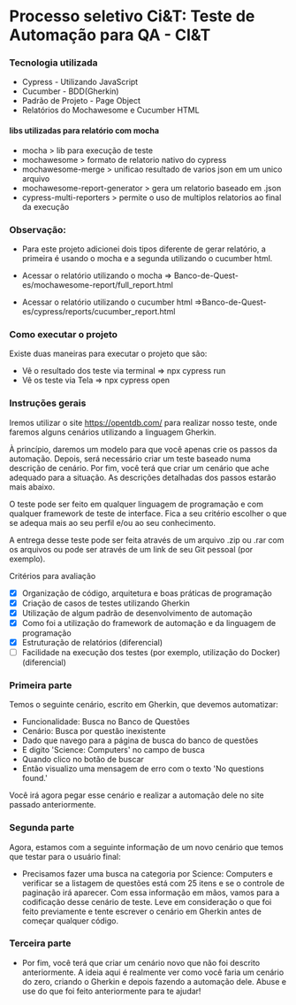 # Processo seletivo Ci&T: Teste de Automação para QA - CI&T

### Tecnologia utilizada
* Cypress - Utilizando JavaScript
* Cucumber - BDD(Gherkin)
* Padrão de Projeto -  Page Object
* Relatórios do Mochawesome e Cucumber HTML

#### libs utilizadas para relatório com mocha
* mocha > lib para execução de teste</br>
* mochawesome > formato de relatorio nativo do cypress</br>
* mochawesome-merge > unificao resultado de varios json em um unico arquivo</br>
* mochawesome-report-generator > gera um relatorio baseado em .json</br>
* cypress-multi-reporters > permite o uso de multiplos relatorios ao final da execução</br>

### Observação:
* Para este projeto adicionei dois tipos diferente de gerar relatório, a primeira é usando o mocha e a segunda utilizando o cucumber html.

 * Acessar o relatório utilizando o mocha => Banco-de-Quest-es/mochawesome-report/full_report.html</br> 
 * Acessar o relatório utilizando o cucumber html =>Banco-de-Quest-es/cypress/reports/cucumber_report.html


### Como executar o projeto
Existe duas maneiras para executar o projeto que são:

* Vê o resultado dos teste via terminal => npx cypress run</br>
* Vê os teste via Tela => npx cypress open 

### Instruções gerais
Iremos utilizar o site https://opentdb.com/ para realizar nosso teste, onde faremos alguns cenários utilizando a linguagem Gherkin.

À princípio, daremos um modelo para que você apenas crie os passos da automação. Depois, será necessário criar um teste baseado numa descrição de cenário. Por fim, você terá que criar um cenário que ache adequado para a situação. As descrições detalhadas dos passos estarão mais abaixo.

O teste pode ser feito em qualquer linguagem de programação e com qualquer framework de teste de interface. Fica a seu critério escolher o que se adequa mais ao seu perfil e/ou ao seu conhecimento.

A entrega desse teste pode ser feita através de um arquivo .zip ou .rar com os arquivos ou pode ser através de um link de seu Git pessoal (por exemplo).

Critérios para avaliação </br>
- [x] Organização de código, arquitetura e boas práticas de programação </br>
- [x] Criação de casos de testes utilizando Gherkin</br>
- [x] Utilização de algum padrão de desenvolvimento de automação</br>
- [x] Como foi a utilização do framework de automação e da linguagem de programação</br>
- [x] Estruturação de relatórios (diferencial)</br>
- [ ] Facilidade na execução dos testes (por exemplo, utilização do Docker)(diferencial)</br>

### Primeira parte
Temos o seguinte cenário, escrito em Gherkin, que devemos automatizar:

* Funcionalidade: Busca no Banco de Questões</br> 
* Cenário: Busca por questão inexistente</br> 
* Dado que navego para a página de busca do banco de questões</br> 
* E digito 'Science: Computers' no campo de busca</br> 
* Quando clico no botão de buscar</br> 
* Então visualizo uma mensagem de erro com o texto 'No questions found.'<br>

Você irá agora pegar esse cenário e realizar a automação dele no site passado anteriormente.

### Segunda parte
Agora, estamos com a seguinte informação de um novo cenário que temos que testar para o usuário final:

* Precisamos fazer uma busca na categoria por Science: Computers e verificar se a listagem de questões está com 25 itens e se o controle de paginação irá aparecer.
Com essa informação em mãos, vamos para a codificação desse cenário de teste. Leve em consideração o que foi feito previamente e tente escrever o cenário em Gherkin antes de começar qualquer código.

### Terceira parte
* Por fim, você terá que criar um cenário novo que não foi descrito anteriormente. A ideia aqui é realmente ver como você faria um cenário do zero, criando o Gherkin e depois fazendo a automação dele. Abuse e use do que foi feito anteriormente para te ajudar!

